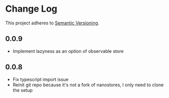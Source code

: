 # Change Log
This project adheres to [Semantic Versioning](http://semver.org/).

## 0.0.9
* Implement lazyness as an option of observable store
## 0.0.8
* Fix typescript import issue
* Reinit git repo because it's not a fork of nanostores, I only need to clone the setup